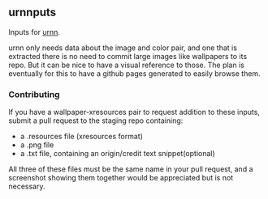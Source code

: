 ## urnnputs
Inputs for [urnn](https://github.com/nixers-projects/urnn).

urnn only needs data about the image and color pair, and one that is extracted there is no need to commit large images like wallpapers to its repo. But it can be nice to have a visual reference to those. The plan is eventually for this to have a github pages generated to easily browse them.

### Contributing
If you have a wallpaper-xresources pair to request addition to these inputs, submit a pull request to the staging repo containing:
* a .resources file (xresources format)
* a .png file
* a .txt file, containing an origin/credit text snippet(optional)

All three of these files must be the same name in your pull request, and a screenshot showing them together would be appreciated but is not necessary.
